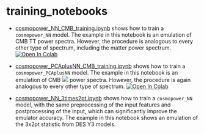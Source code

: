 # training_notebooks

- [cosmopower_NN_CMB_training.ipynb](https://github.com/alessiospuriomancini/cosmopower/blob/main/notebooks/training_notebooks/cosmopower_NN_CMB_training.ipynb) shows how to train a ``cosmopower_NN`` model. The example in this notebook is an emulation of CMB TT power spectra. However, the procedure is analogous to every other type of spectrum, including the matter power spectrum. [![Open In Colab](https://colab.research.google.com/assets/colab-badge.svg)](https://colab.research.google.com/drive/1eiDX_P0fxcuxv530xr2iceaPbY4CA5pD?usp=sharing)

- [cosmopower_PCAplusNN_CMB_training.ipynb](https://github.com/alessiospuriomancini/cosmopower/blob/main/notebooks/training_notebooks/cosmopower_PCAplusNN_CMB_training.ipynb) shows how to train a ``cosmopower_PCAplusNN`` model. The example in this notebook is an emulation of CMB <img src="https://render.githubusercontent.com/render/math?math=\phi \phi"> power spectra. However, the procedure is again analogous to every other type of spectrum. [![Open In Colab](https://colab.research.google.com/assets/colab-badge.svg)](https://colab.research.google.com/drive/1G8vABcUk9yztXYDx8bDFaNhJrtVIA5ei?usp=sharing)

- [cosmopower_NN_3times2pt.ipynb](https://github.com/alessiospuriomancini/cosmopower/blob/main/notebooks/training_notebooks/cosmopower_NN_3times2pt.ipynb) shows how to train a ``cosmopower_NN`` model, with the same preprocessing of the input features and postprocessing of the input, which can significantly improve the emulator accuracy. The example in this notebook shows an emulation of the 3x2pt statistic from DES Y3 models.
